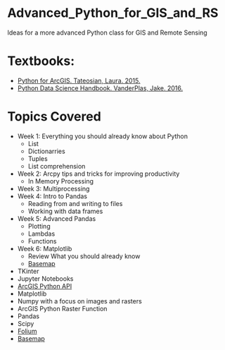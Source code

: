 # Advanced_Python_for_GIS_and_RS
Ideas for a more advanced Python class for GIS and Remote Sensing

# Textbooks:
- [Python for ArcGIS. Tateosian, Laura. 2015.](http://www.springer.com/us/book/9783319183978)
- [Python Data Science Handbook. VanderPlas, Jake. 2016.](http://shop.oreilly.com/product/0636920034919.do)

# Topics Covered
- Week 1: Everything you should already know about Python
  - List
  - Dictionarries
  - Tuples
  - List comprehension
- Week 2: Arcpy tips and tricks for improving productivity
  - In Memory Processing
- Week 3: Multiprocessing
- Week 4: Intro to Pandas
  - Reading from and writing to files
  - Working with data frames
- Week 5: Advanced Pandas
  - Plotting
  - Lambdas
  - Functions
- Week 6: Matplotlib
  - Review What you should already know
  - [Basemap](https://matplotlib.org/basemap/users/examples.html)
- TKinter
- Jupyter Notebooks
- [ArcGIS Python API](https://developers.arcgis.com/python/)
- Matplotlib
- Numpy with a focus on images and rasters
- ArcGIS Python Raster Function
- Pandas
- Scipy
- [Folium](https://blog.dominodatalab.com/creating-interactive-crime-maps-with-folium/)
- [Basemap](https://basemaptutorial.readthedocs.io/en/latest/first_map.html)
